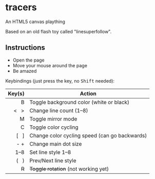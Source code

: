 # tracers
An HTML5 canvas plaything

Based on an old flash toy called "linesuperfollow".

## Instructions
- Open the page
- Move your mouse around the page
- Be amazed

Keybindings (just press the key, no <kbd>Shift</kbd> needed):

| Key(s) | Action | 
| ---: | --- |
| B | Toggle background color (white or black) |
| < &nbsp; > | Change line count (1&ndash;8) |
| M | Toggle mirror mode |
| C | Toggle color cycling |
| [ &nbsp; ] | Change color cycling speed (can go backwards) |
| - + | Change main dot size |
| 1&ndash;8 | Set line style 1&ndash;8 |
| ( &nbsp; ) | Prev/Next line style |
| ~~R~~ | ~~Toggle rotation~~ (not working yet) |
